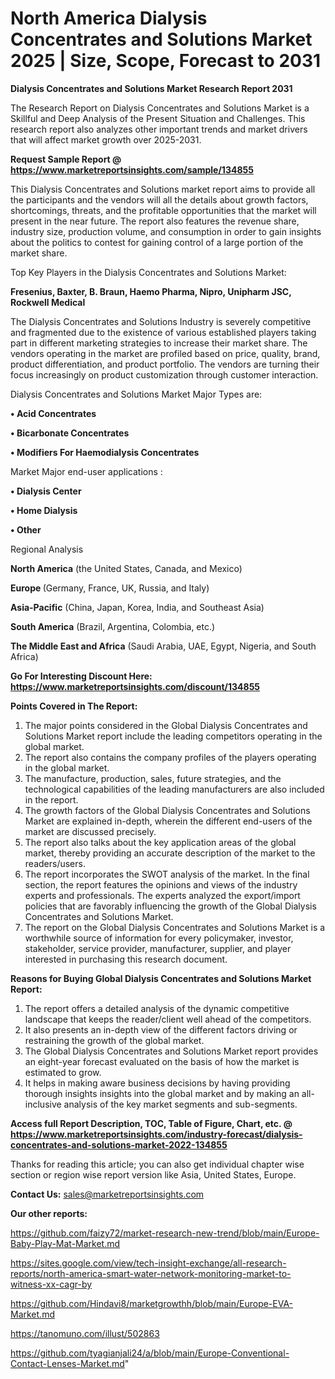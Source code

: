  # North America Dialysis Concentrates and Solutions Market 2025 | Size, Scope, Forecast to 2031

<strong>Dialysis Concentrates and Solutions Market Research Report 2031</strong>

The Research Report on Dialysis Concentrates and Solutions Market is a Skillful and Deep Analysis of the Present Situation and Challenges. This research report also analyzes other important trends and market drivers that will affect market growth over 2025-2031.

<strong>Request Sample Report @ <a href=https://www.marketreportsinsights.com/sample/134855>https://www.marketreportsinsights.com/sample/134855</a></strong>

This Dialysis Concentrates and Solutions market report aims to provide all the participants and the vendors will all the details about growth factors, shortcomings, threats, and the profitable opportunities that the market will present in the near future. The report also features the revenue share, industry size, production volume, and consumption in order to gain insights about the politics to contest for gaining control of a large portion of the market share.

Top Key Players in the Dialysis Concentrates and Solutions Market:

<strong>Fresenius, Baxter, B. Braun, Haemo Pharma, Nipro, Unipharm JSC, Rockwell Medical</strong>

The Dialysis Concentrates and Solutions Industry is severely competitive and fragmented due to the existence of various established players taking part in different marketing strategies to increase their market share. The vendors operating in the market are profiled based on price, quality, brand, product differentiation, and product portfolio. The vendors are turning their focus increasingly on product customization through customer interaction.

Dialysis Concentrates and Solutions Market Major Types are:

<strong>• Acid Concentrates

• Bicarbonate Concentrates

• Modifiers For Haemodialysis Concentrates</strong>

Market Major end-user applications :

<strong>• Dialysis Center

• Home Dialysis

• Other</strong>

Regional Analysis

</u><strong><b>North America</b></strong> (the United States, Canada, and Mexico)

<strong><b>Europe </b></strong>(Germany, France, UK, Russia, and Italy)

<strong><b>Asia-Pacific</b></strong> (China, Japan, Korea, India, and Southeast Asia)

<strong><b>South America</b></strong> (Brazil, Argentina, Colombia, etc.)

<strong><b>The Middle East and Africa</b></strong> (Saudi Arabia, UAE, Egypt, Nigeria, and South Africa)

<strong>Go For Interesting Discount Here: <a href=https://www.marketreportsinsights.com/discount/134855>https://www.marketreportsinsights.com/discount/134855</a></strong>

<strong>Points Covered in The Report:</strong>
<ol>
  <li>The major points considered in the Global Dialysis Concentrates and Solutions Market report include the leading competitors operating in the global market.</li>
  <li>The report also contains the company profiles of the players operating in the global market.</li>
  <li>The manufacture, production, sales, future strategies, and the technological capabilities of the leading manufacturers are also included in the report.</li>
  <li>The growth factors of the Global Dialysis Concentrates and Solutions Market are explained in-depth, wherein the different end-users of the market are discussed precisely.</li>
  <li>The report also talks about the key application areas of the global market, thereby providing an accurate description of the market to the readers/users.</li>
  <li>The report incorporates the SWOT analysis of the market. In the final section, the report features the opinions and views of the industry experts and professionals. The experts analyzed the export/import policies that are favorably influencing the growth of the Global Dialysis Concentrates and Solutions Market.</li>
  <li>The report on the Global Dialysis Concentrates and Solutions Market is a worthwhile source of information for every policymaker, investor, stakeholder, service provider, manufacturer, supplier, and player interested in purchasing this research document.</li>
</ol>
<strong>Reasons for Buying Global Dialysis Concentrates and Solutions Market Report:</strong>

<ol>
  <li>The report offers a detailed analysis of the dynamic competitive landscape that keeps the reader/client well ahead of the competitors.</li>
  <li>It also presents an in-depth view of the different factors driving or restraining the growth of the global market.</li>
  <li>The Global Dialysis Concentrates and Solutions Market report provides an eight-year forecast evaluated on the basis of how the market is estimated to grow.</li>
  <li>It helps in making aware business decisions by having providing thorough insights insights into the global market and by making an all-inclusive analysis of the key market segments and sub-segments.</li>
</ol>
<strong>Access full Report Description, TOC, Table of Figure, Chart, etc. @ <a href=https://www.marketreportsinsights.com/industry-forecast/dialysis-concentrates-and-solutions-market-2022-134855>https://www.marketreportsinsights.com/industry-forecast/dialysis-concentrates-and-solutions-market-2022-134855</a></strong>


Thanks for reading this article; you can also get individual chapter wise section or region wise report version like Asia, United States, Europe.

<strong>Contact Us:</strong>
sales@marketreportsinsights.com

<strong>Our other reports:</strong>

<a href=https://github.com/faizy72/market-research-new-trend/blob/main/Europe-Baby-Play-Mat-Market.md>https://github.com/faizy72/market-research-new-trend/blob/main/Europe-Baby-Play-Mat-Market.md</a>

<a href=https://sites.google.com/view/tech-insight-exchange/all-research-reports/north-america-smart-water-network-monitoring-market-to-witness-xx-cagr-by>https://sites.google.com/view/tech-insight-exchange/all-research-reports/north-america-smart-water-network-monitoring-market-to-witness-xx-cagr-by</a>

<a href=https://github.com/Hindavi8/marketgrowthh/blob/main/Europe-EVA-Market.md>https://github.com/Hindavi8/marketgrowthh/blob/main/Europe-EVA-Market.md</a>

<a href=https://tanomuno.com/illust/502863>https://tanomuno.com/illust/502863</a>

<a href=https://github.com/tyagianjali24/a/blob/main/Europe-Conventional-Contact-Lenses-Market.md>https://github.com/tyagianjali24/a/blob/main/Europe-Conventional-Contact-Lenses-Market.md</a>"
